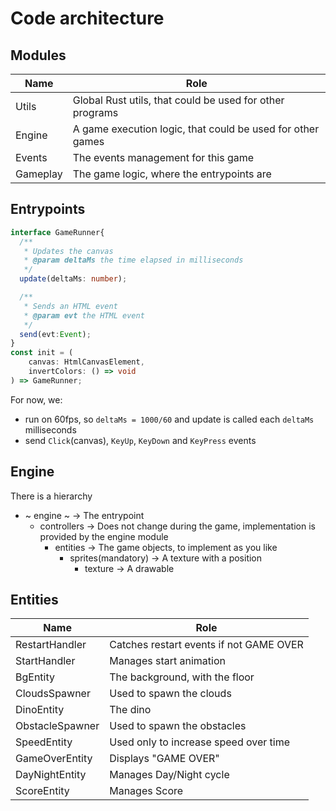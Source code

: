 # Code architecture

## Modules
| Name     | Role                                                       |
|----------|------------------------------------------------------------|
| Utils    | Global Rust utils, that could be used for other programs   |
| Engine   | A game execution logic, that could be used for other games |
| Events   | The events management for this game                        |
| Gameplay | The game logic, where the entrypoints are                  |

## Entrypoints
```ts
interface GameRunner{
  /**
   * Updates the canvas
   * @param deltaMs the time elapsed in milliseconds
   */
  update(deltaMs: number);

  /**
   * Sends an HTML event
   * @param evt the HTML event
   */
  send(evt:Event);
}
const init = (
    canvas: HtmlCanvasElement,
    invertColors: () => void
) => GameRunner;
```

For now, we:
* run on 60fps, so `deltaMs = 1000/60` and update is called each `deltaMs` milliseconds
* send `Click`(canvas), `KeyUp`, `KeyDown` and `KeyPress` events

## Engine
There is a hierarchy
* ~ engine ~ -> The entrypoint
  * controllers -> Does not change during the game, implementation is provided by the engine module
    * entities -> The game objects, to implement as you like
      * sprites(mandatory) -> A texture with a position
        * texture -> A drawable

## Entities
| Name            | Role                                    |
|-----------------|-----------------------------------------|
| RestartHandler  | Catches restart events if not GAME OVER |
| StartHandler    | Manages start animation                 |
| BgEntity        | The background, with the floor          |
| CloudsSpawner   | Used to spawn the clouds                |
| DinoEntity      | The dino                                |
| ObstacleSpawner | Used to spawn the obstacles             |
| SpeedEntity     | Used only to increase speed over time   |
| GameOverEntity  | Displays "GAME OVER"                    |
| DayNightEntity  | Manages Day/Night cycle                 |
| ScoreEntity     | Manages Score                           |